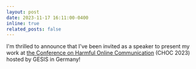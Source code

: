 ```yaml
---
layout: post
date: 2023-11-17 16:11:00-0400
inline: true
related_posts: false
---
```


I'm thrilled to announce that I've been invited as a speaker to present my work at <a href="https://www.gesis.org/en/research/conferences/gesis-conferences/conference-on-harmful-online-communication-choc2023#:~:text=This%20conference%20seeks%20to%20bring,related%20to%20harmful%20online%20communication.">the Conference on Harmful Online Communication</a> (CHOC 2023) hosted by GESIS in Germany!